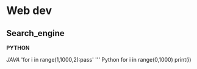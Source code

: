 # Web dev

## Search_engine

**PYTHON**

*JAVA*
'for i in range(1,1000,2):pass'
''' Python
for i in range(0,1000)
print(i)
